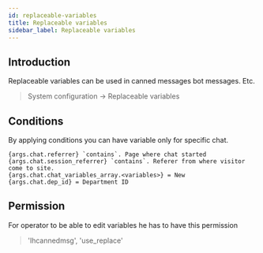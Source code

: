 ```yaml
---
id: replaceable-variables
title: Replaceable variables
sidebar_label: Replaceable variables
---
```


## Introduction

Replaceable variables can be used in canned messages bot messages. Etc.

> System configuration -> Replaceable variables

## Conditions

By applying conditions you can have variable only for specific chat.

```
{args.chat.referrer} `contains`. Page where chat started
{args.chat.session_referrer} `contains`. Referer from where visitor come to site.
{args.chat.chat_variables_array.<variables>} = New
{args.chat.dep_id} = Department ID
```

## Permission

For operator to be able to edit variables he has to have this permission

> 'lhcannedmsg', 'use_replace'


